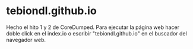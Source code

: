 # tebiondl.github.io
Hecho el hito 1 y 2 de CoreDumped.
Para ejecutar la página web hacer doble click en el index.io o escribir "tebiondl.github.io" en el buscador del navegador web.
